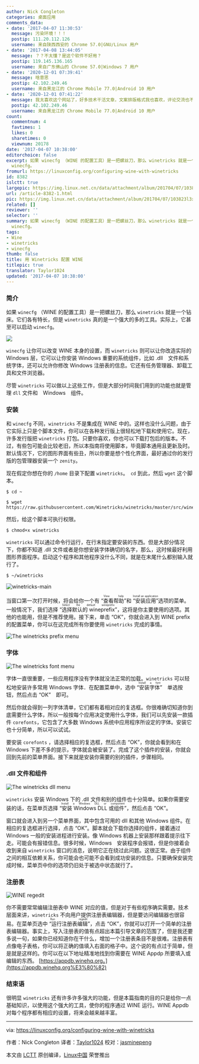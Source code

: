 ```yaml
---
author: Nick Congleton
categories: 桌面应用
comments_data:
- date: '2017-04-07 11:30:53'
  message: 污染环境！！！
  postip: 111.20.112.126
  username: 来自陕西西安的 Chrome 57.0|GNU/Linux 用户
- date: '2017-04-08 13:44:05'
  message: ？？不太懂？是这个软件不好用？
  postip: 119.145.136.165
  username: 来自广东佛山的 Chrome 57.0|Windows 7 用户
- date: '2020-12-01 07:39:41'
  message: 啥意思
  postip: 42.102.249.46
  username: 来自黑龙江的 Chrome Mobile 77.0|Android 10 用户
- date: '2020-12-01 07:41:22'
  message: 我太喜欢这个网站了，好多技术干活文章，文案排版格式我也喜欢，评论交流也不需要注册，希望站长继续做下去，不要推行注册制，给站长加油打气，给大家带来更多好文，加油挺你！
  postip: 42.102.249.46
  username: 来自黑龙江的 Chrome Mobile 77.0|Android 10 用户
count:
  commentnum: 4
  favtimes: 1
  likes: 0
  sharetimes: 0
  viewnum: 20178
date: '2017-04-07 10:38:00'
editorchoice: false
excerpt: 如果 winecfg （WINE 的配置工具）是一把螺丝刀，那么 winetricks 就是一个钻床。它们各有特长，但是 winetricks 真的是一个强大的多的工具。实际上，它甚至可以启动
  winecfg。
fromurl: https://linuxconfig.org/configuring-wine-with-winetricks
id: 8382
islctt: true
largepic: https://img.linux.net.cn/data/attachment/album/201704/07/103823l3xyzddr6z463y67.jpg
url: /article-8382-1.html
pic: https://img.linux.net.cn/data/attachment/album/201704/07/103823l3xyzddr6z463y67.jpg.thumb.jpg
related: []
reviewer: ''
selector: ''
summary: 如果 winecfg （WINE 的配置工具）是一把螺丝刀，那么 winetricks 就是一个钻床。它们各有特长，但是 winetricks 真的是一个强大的多的工具。实际上，它甚至可以启动
  winecfg。
tags:
- Wine
- winetricks
- winecfg
thumb: false
title: 用 Winetricks 配置 WINE
titlepic: true
translator: Taylor1024
updated: '2017-04-07 10:38:00'
---
```


### 简介


如果 `winecfg` （WINE 的配置工具）是一把螺丝刀，那么 `winetricks` 就是一个钻床。它们各有特长，但是 `winetricks` 真的是一个强大的多的工具。实际上，它甚至可以启动 `winecfg`。


![](https://img.linux.net.cn/data/attachment/album/201704/07/103823l3xyzddr6z463y67.jpg)


`winecfg` 让你可以改变 WINE 本身的设置，而 `winetricks` 则可以让你改造实际的 Windows 层，它可以让你安装 Windows 重要的系统组件，比如 .dll　文件和系统字体，还可以允许你修改 Windows 注册表的信息。它还有任务管理器、卸载工具和文件浏览器。


尽管 `winetricks` 可以做以上这些工作，但是大部分时间我们用到的功能也就是管理 `dll` 文件和　Windows　组件。


### 安装


和 `winecfg` 不同，`winetricks` 不是集成在 WINE 中的。这样也没什么问题，由于它实际上只是个脚本文件，你可以在各种发行版上很轻松地下载和使用它。现在，许多发行版把 `winetricks` 打包。只要你喜欢，你也可以下载打包后的版本。不过，有些包可能会比较老旧，所以本指南将使用脚本，毕竟脚本通用且更新及时。默认情况下，它的图形界面有些丑，所以你要是想个性化界面，最好通过你的发行版的包管理器安装一个 `zenity`。


现在假定你想在你的 `/home` 目录下配置 `winetricks`。　`cd` 到此，然后 `wget` 这个脚本。



```
$ cd ~

$ wget https://raw.githubusercontent.com/Winetricks/winetricks/master/src/winetricks

```

然后，给这个脚本可执行权限。



```
$ chmod+x winetricks

```

`winetricks` 可以通过命令行运行，在行末指定要安装的东西。但是大部分情况下，你都不知道 .dll 文件或者是你想安装字体确切的名字，那么，这时候最好利用图形界面程序。启动这个程序和其他程序没什么不同，就是在末尾什么都别输入就行了。



```
$ ~/winetricks

```

![winetricks-main](https://img.linux.net.cn/data/attachment/album/201704/07/103900h58jnnedd8la5akd.png)


当窗口第一次打开时候，将会给你一个有 <ruby> “查看帮助” <rt>  View help </rt></ruby> 和 <ruby> “安装应用” <rt>  Install an application </rt></ruby> 选项的菜单。一般情况下，我们选择 <ruby> “选择默认的 wineprefix” <rt>  Select the default wineprefix </rt></ruby>，这将是你主要使用的选项。其他的也能用，但是不推荐使用。接下来，单击 “OK”，你就会进入到 WINE prefix 的配置菜单，你可以在这完成所有你要使用 `winetricks` 完成的事情。


![The winetricks prefix menu](https://img.linux.net.cn/data/attachment/album/201704/07/103902ek7ifcua6zva9xrr.png)


### 字体


![The winetricks font menu](https://img.linux.net.cn/data/attachment/album/201704/07/103904kuk5u5r3os31ur1j.png)


字体一直很重要，一些应用程序没有字体就没法正常的加载。`winetricks` 可以轻松地安装许多常用 Windows 字体．在配置菜单中，选中 <ruby> “安装字体” <rt>  Install a font </rt></ruby>　单选按钮，然后点击 “OK”　即可。


然后你就会得到一列字体清单，它们都有着相对应的复选框。你很难确切知道你到底需要什么字体，所以一般按每个应用决定使用什么字体，我们可以先安装一款插件 `corefonts`，它包含了大多数 Windows 系统中应用程序所设定的字体。安装它也十分简单，所以可以试试。


要安装 `corefonts` ，请选择相应的复选框，然后点击 “OK”，你就会看到和在 Windows 下差不多的提示，字体就会被安装了。完成了这个插件的安装，你就会回到先前的菜单界面。接下来就是安装你需要的别的插件，步骤相同。


### .dll 文件和组件


![The winetricks dll menu](https://img.linux.net.cn/data/attachment/album/201704/07/103906ypmekyp79l9ypkl6.png)


`winetricks` 安装 Windows 下的 .dll 文件和别的组件也十分简单。如果你需要安装的话，在菜单页选择 <ruby> “安装 Windows DLL 或组件” <rt>  Install a Windows DLL or component </rt></ruby>，然后点击 “OK”。


窗口就会进入到另一个菜单界面，其中包含可用的 dll 和其他 Windows 组件。在相应的复选框进行选择，点击 “OK”。脚本就会下载你选择的组件，接着通过 Windows 一般的安装进程进行安装。像 Windows 机器上安装那样跟着提示往下走。可能会有报错信息。很多时候，Windows　安装程序会报错，但是你接着会收到来自 `winetricks` 窗口的消息，说明它正在绕过此问题。这很正常。由于组件之间的相互依赖关系，你可能会也可能不会看到成功安装的信息。只要确保安装完成时候，菜单页中你的选项仍旧处于被选中状态就行了。


### 注册表


![WINE regedit](https://img.linux.net.cn/data/attachment/album/201704/07/103908kp22w8ozwaozwi8p.png)


你不需要常常编辑注册表中 WINE 对应的值，但是对于有些程序确实需要。技术层面来讲，`winetricks` 不向用户提供注册表编辑器，但是要访问编辑器也很容易。在菜单页选中<ruby> “运行注册表编辑” <rt>  Run regedit </rt></ruby>，点击 “OK”，你就可以打开一个简单的注册表编辑器。事实上，写入注册表的值有点超出本篇引导文章的范围了，但是我还要多说一句，如果你已经知道你在干什么，增加一个注册表条目不是很难。注册表有点像电子表格，你可以将正确的值填入右面的格子中。这个说的有点过于简单，但是就是这样的。你可以在以下地址精准地找到你需要在 WINE Appdp 所要填入或编辑的东西。 [https://appdb.winehq.org。](https://appdb.winehq.org%E3%80%82)


### 结束语


很明显 `winetricks` 还有许多许多强大的功能，但是本篇指南的目的只是给你一点基础知识，以使用这个强大的工具，使你的程序通过 WINE 运行。WINE Appdb 对每个程序都有相应的设置，将来会越来越丰富。




---


via: <https://linuxconfig.org/configuring-wine-with-winetricks>


作者：Nick Congleton 译者：[Taylor1024](https://github.com/Taylor1024) 校对：[jasminepeng](https://github.com/jasminepeng)


本文由 [LCTT](https://github.com/LCTT/TranslateProject) 原创编译，[Linux中国](https://linux.cn/) 荣誉推出